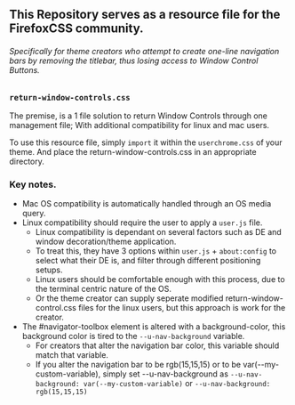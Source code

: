 ## This Repository serves as a resource file for the FirefoxCSS community.
###### Specifically for theme creators who attempt to create one-line navigation bars by removing the titlebar, thus losing access to Window Control Buttons.

### `return-window-controls.css`

The premise, is a 1 file solution to return Window Controls through one management file; With additional compatibility for linux and mac users.

To use this resource file, simply `import` it within the `userchrome.css` of your theme. And place the return-window-controls.css in an appropriate directory.

### Key notes.
- Mac OS compatibility is automatically handled through an OS media query.
- Linux compatibility should require the user to apply a `user.js` file.
  - Linux compatibility is dependant on several factors such as DE and window decoration/theme application.
  - To treat this, they have 3 options within `user.js` + `about:config` to select what their DE is, and filter through different positioning setups.
  - Linux users should be comfortable enough with this process, due to the terminal centric nature of the OS.
  - Or the theme creator can supply seperate modified return-window-control.css files for the linux users, but this approach is work for the creator.
- The #navigator-toolbox element is altered with a background-color, this background color is tired to the `--u-nav-background` variable.
  - For creators that alter the navigation bar color, this variable should match that variable.
  - If you alter the navigation bar to be rgb(15,15,15) or to be var(--my-custom-variable), simply set --u-nav-background as `--u-nav-background: var(--my-custom-variable)` or `--u-nav-background: rgb(15,15,15)`


